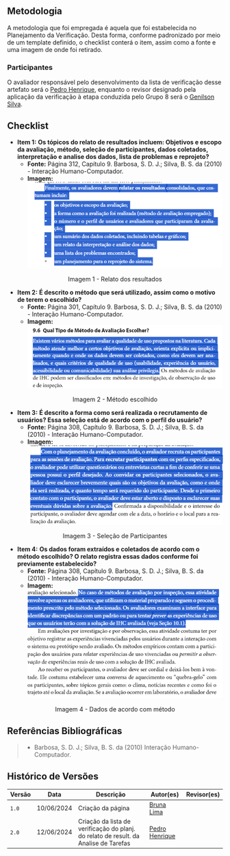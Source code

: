 ## Metodologia
A metodologia que foi empregada é aquela que foi estabelecida no Planejamento da Verificação. Desta forma, conforme padronizado por meio de um template definido, o checklist conterá o item, assim como a fonte e uma imagem de onde foi retirado. 

### Participantes
O avaliador responsável pelo desenvolvimento da lista de verificação desse artefato será o [Pedro Henrique](https://github.com/PedroHhenriq), enquanto o revisor designado pela aplicação da verificação à etapa conduzida pelo Grupo 8 será o [Genilson Silva](https://github.com/GenilsonJrs).

## Checklist

- **Item 1:** **Os tópicos do relato de resultados incluem: Objetivos e escopo da avaliação, método, seleção de participantes, dados coletados, interpretação e analise dos dados, lista de problemas e reprojeto?** 
    - **Fonte:** Página 312, Capítulo 9. Barbosa, S. D. J.; Silva, B. S. da (2010) - Interação Humano-Computador.
    - **Imagem:** ![](img/Plan_Rel_R_1.png)
<p align="center">Imagem 1 - Relato dos resultados  </p>

- **Item 2:** **É descrito o método que será utilizado, assim como o motivo de terem o escolhido?** 
    - **Fonte:** Página 301, Capítulo 9. Barbosa, S. D. J.; Silva, B. S. da (2010) - Interação Humano-Computador.
    - **Imagem:** ![](img/Plan_Rel_R_2.png)
<p align="center">Imagem 2 - Método escolhido </p>

- **Item 3:** **É descrito a forma como será realizada o recrutamento de usuários? Essa seleção está de acordo com o perfil do usuário?** 
    - **Fonte:** Página 308, Capítulo 9. Barbosa, S. D. J.; Silva, B. S. da (2010) - Interação Humano-Computador.
    - **Imagem:** ![](img/Plan_Rel_R_3.png)
<p align="center">Imagem 3 -  Seleção de Participantes </p>

- **Item 4:** **Os dados foram extraídos e coletados de acordo com o método escolhido? O relato registra essas dados conforme foi previamente estabelecido?** 
    - **Fonte:** Página 308, Capítulo 9. Barbosa, S. D. J.; Silva, B. S. da (2010) - Interação Humano-Computador.
    - **Imagem:** ![](img/Plan_Rel_R_4.png)
<p align="center">Imagem 4 - Dados de acordo com método </p>


## Referências Bibliográficas
> - Barbosa, S. D. J.; Silva, B. S. da (2010) Interação Humano-Computador.

## Histórico de Versões

| Versão |    Data    | Descrição                                 | Autor(es)                                       | Revisor(es)                                    |
| ------ | :--------: | ----------------------------------------- | ----------------------------------------------- | ---------------------------------------------- |
| `1.0`   | 10/06/2024 | Criação da página                         | [Bruna Lima](https://github.com/libruna) |   |
| `2.0`   | 12/06/2024 |   Criação da lista de verificação do planj. do relato de result. da Analise de Tarefas                      | [Pedro Henrique](https://github.com/PedroHhenriq) |   |